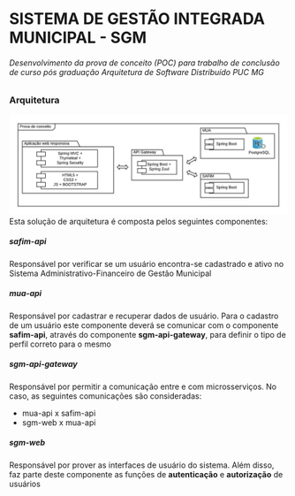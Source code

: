 # SISTEMA DE GESTÃO INTEGRADA MUNICIPAL - SGM
###### Desenvolvimento da prova de conceito (POC) para trabalho de conclusão de curso pós graduação Arquitetura de Software Distribuído PUC MG

### Arquitetura
![alt text](/dgs/poc.jpeg)
Esta solução de arquitetura é composta pelos seguintes componentes:
##### safim-api
Responsável por verificar se um usuário encontra-se cadastrado e ativo no Sistema Administrativo-Financeiro de Gestão Municipal
##### mua-api
Responsável por cadastrar e recuperar dados de usuário. Para o cadastro de um usuário este componente deverá se comunicar com o componente **safim-api**, através do componente **sgm-api-gateway**, para definir o tipo de perfil correto para o mesmo
##### sgm-api-gateway
Responsável por permitir a comunicação entre e com microsserviços. No caso, as seguintes comunicações são consideradas:
* mua-api x safim-api
* sgm-web x mua-api
##### sgm-web
Responsável por prover as interfaces de usuário do sistema. Além disso, faz parte deste componente as funções de **autenticação** e **autorização** de usuários
